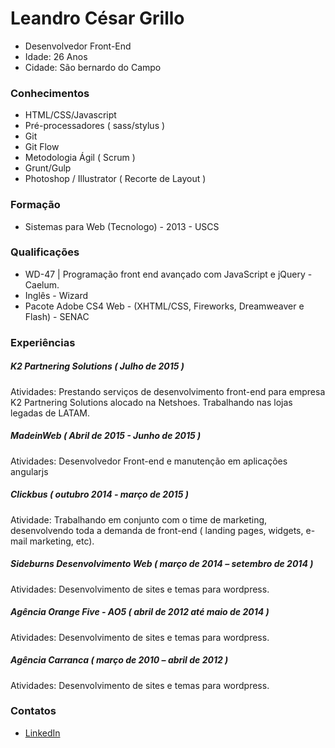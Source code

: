 # Leandro César Grillo
- Desenvolvedor Front-End
- Idade: 26 Anos
- Cidade: São bernardo do Campo

### Conhecimentos
- HTML/CSS/Javascript
- Pré-processadores ( sass/stylus )
- Git
- Git Flow
- Metodologia Ágil ( Scrum )
- Grunt/Gulp
- Photoshop / Illustrator ( Recorte de Layout )

### Formação
- Sistemas para Web (Tecnologo) - 2013 - USCS

### Qualificações
- WD-47 | Programação front end avançado com JavaScript e jQuery - Caelum.
- Inglês - Wizard
- Pacote Adobe CS4 Web - (XHTML/CSS, Fireworks, Dreamweaver e Flash) - SENAC

### Experiências

##### K2 Partnering Solutions ( Julho de 2015 )
Atividades: Prestando serviços de desenvolvimento front-end para empresa K2 Partnering Solutions alocado na Netshoes. Trabalhando nas lojas legadas de LATAM.

##### MadeinWeb ( Abril de 2015 - Junho de 2015 )
Atividades: Desenvolvedor Front-end e manutenção em aplicações angularjs

##### Clickbus ( outubro 2014 - março de 2015 )
Atividade: Trabalhando em conjunto com o time de marketing, desenvolvendo toda a demanda de front-end ( landing pages, widgets, e-mail marketing, etc).

##### Sideburns Desenvolvimento Web ( março de 2014 – setembro de 2014 )
Atividades: Desenvolvimento de sites e temas para wordpress.

##### Agência Orange Five - AO5 ( abril de 2012 até maio de 2014 )
Atividades: Desenvolvimento de sites e temas para wordpress.

##### Agência Carranca ( março de 2010 – abril de 2012 )
Atividades: Desenvolvimento de sites e temas para wordpress.


### Contatos
- [LinkedIn](http://br.linkedin.com/in/leandrocgrillo)
